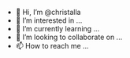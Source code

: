 - 👋 Hi, I’m @christalla
- 👀 I’m interested in ...
- 🌱 I’m currently learning ...
- 💞️ I’m looking to collaborate on ...
- 📫 How to reach me ...

<!---
christalla/christalla is a ✨ special ✨ repository because its `README.md` (this file) appears on your GitHub profile.
You can click the Preview link to take a look at your changes.
--->
